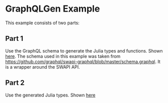 # GraphQLGen Example

This example consists of two parts:

## Part 1

Use the GraphQL schema to generate the Julia types and functions. Shown [here](./generate.jl). The schema used in this example was taken from https://github.com/graphql/swapi-graphql/blob/master/schema.graphql. It is a wrapper around the SWAPI API. 
## Part 2

Use the generated Julia types. Shown [here](./example.jl)

